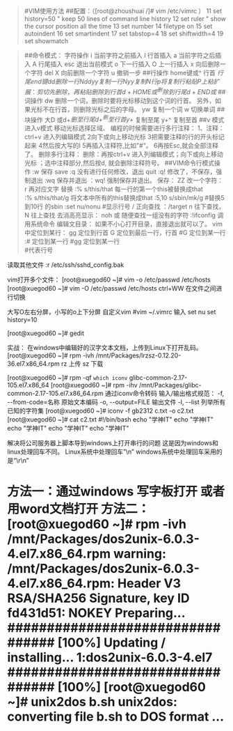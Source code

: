 >#VIM使用方法
>##配置：（[root@zhoushuai /]# vim /etc/vimrc ）
>	 11 set history=50      " keep 50 lines of command line history
>	 12 set ruler       " show the cursor position all the time
>	 13 set number
>	 14 filetype on
>	 15 set autoindent
>	 16 set smartindent
>	 17 set tabstop=4
>	 18 set shiftwidth=4
>	 19 set showmatch

>
>##命令模式：
    字符操作
        i 当前字符之前插入
        I 行首插入
        a 当前字符之后插入
        A 行尾插入
        esc 退出当前模式
        o 下一行插入
        O 上一行插入
        x 向后删除一个字符		del
    	X 向前删除一个字符
    	u 撤销一步
>##行操作
        home键或^ 行首
        $行尾 	end键
        dd 删除一行 Ndd
        yy 复制一行 Nyy 复制N行
        p  将复制行粘贴 P上粘
        扩展：剪切
        先删除，再粘贴
        删除到行首    d + HOME  或^
        删除到行尾	d + END    或$
>##词操作
        dw 删除一个词，删除时要将光标移动到这个词的行首。 另外，如果光标不在行首，则删除光标之后的字母。
        yw 复制一个词
        w 切换单词
>##块操作
        大D 或d+$删至行尾 d+^ 删至行首
        y+$ 复制至尾 y+^ 复制至首
>##v 模式
        进入v模式 移动光标选择区域、
        编程的时候需要进行多行注释：
        1、注释：ctrl+v 进入列编辑模式
        2向下或向上移动光标
        3把需要注释的行的开头标记起来
        4然后按大写的I
        5再插入注释符,比如"#"。
        6再按Esc,就会全部注释了。
        删除多行注释：
        删除：再按ctrl+v 进入列编辑模式；向下或向上移动光标 ；选中注释部分,然后按d, 就会删除注释符号。
>##VIM命令行模式操作
        :w 保存 save
        :q 没有进行任何修改，退出 quit
        :q! 修改了，不保存，强制退出
        :wq 保存并退出 
        ：wq! 强制保存并退出。
        保存：
        ZZ 
        改一个字符： r   再对应文字
        替换
        :% s/this/that 每一行的第一个this被替换成that   
        :% s/this/that/g 将文本中所有的this替换成that
        :5,10 s/sbin/mk/g			#替换5到10行 的sbin
        :set nu/nonu   			#显示行号
        / 正向查找  ：/target     n 往下查找，N 往上查找
        去消高亮显示：  noh  或 随便查找一组没有的字符
        :!ifconfig	调用系统命令
        编辑文目录：
        如果不小心打开目录，直接退出就可以了。
        vim中定位到某行：
        gg  定位到行首
        G  定位到最后一行，行首
        #G 定位到某一行
        :#	定位到某一行
        #gg	定位到某一行			
        #代表行号

读取其他文件
:r /etc/ssh/sshd_config.bak

vim打开多个文件：
[root@xuegod60 ~]# vim -o /etc/passwd /etc/hosts
[root@xuegod60 ~]# vim -O /etc/passwd /etc/hosts
ctrl+WW  在文件之间进行切换

大写O左右分屏，小写的o上下分屏
自定义vim
#vim 	~/.vimrc
输入
set nu
set history=10

[root@xuegod60 ~]# gedit

实战：
在windows中编辑好的汉字文本文档，上传到Linux下打开乱码。
[root@xuegod60 ~]# rpm -ivh /mnt/Packages/lrzsz-0.12.20-36.el7.x86_64.rpm
rz   上传
sz   下载

[root@xuegod60 ~]# rpm -qf `which iconv`
glibc-common-2.17-105.el7.x86_64
[root@xuegod60 ~]# rpm -ihv /mnt/Packages/glibc-common-2.17-105.el7.x86_64.rpm
通过iconv命令转码
输入/输出格式规范：
-f, --from-code=名称 原始文本编码
-o, --output=FILE 输出文件
-l, --list 列举所有已知的字符集
[root@xuegod60 ~]# iconv -f gb2312 c.txt -o c2.txt
[root@xuegod60 ~]# cat c2.txt
#!/bin/bash
echo "学神IT"
echo "学神IT"
echo "学神IT"
echo "学神IT"
echo "学神IT"

解决将公司服务器上脚本导到windows上打开串行的问题
这是因为windows和linux处理回车不同。
Linux系统中处理回车”\n”   windows系统中处理回车采用的是“\r\n”
 

方法一：通过windows 写字板打开 或者用word文档打开
方法二：
[root@xuegod60 ~]# rpm -ivh /mnt/Packages/dos2unix-6.0.3-4.el7.x86_64.rpm
warning: /mnt/Packages/dos2unix-6.0.3-4.el7.x86_64.rpm: Header V3 RSA/SHA256 Signature, key ID fd431d51: NOKEY
Preparing...                          ################################# [100%]
Updating / installing...
   1:dos2unix-6.0.3-4.el7             ################################# [100%]
[root@xuegod60 ~]# unix2dos b.sh
unix2dos: converting file b.sh to DOS format ...
=


